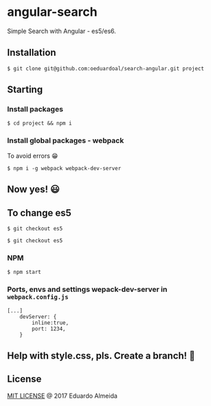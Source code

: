 # angular-search
Simple Search with Angular - es5/es6.

## Installation
```
$ git clone git@github.com:oeduardoal/search-angular.git project
```

## Starting
### Install packages
```
$ cd project && npm i
```

### Install global packages - webpack
To avoid errors :grin:
```
$ npm i -g webpack webpack-dev-server
```

## Now yes! :smiley:

## To change es5
```
$ git checkout es5
```
```
$ git checkout es5
```

### NPM
```
$ npm start
```

### Ports, envs and settings wepack-dev-server in `webpack.config.js`
```
[...]
	devServer: {
		inline:true,
		port: 1234,
	}
```

## Help with style.css, pls. Create a branch! :open_hands:

## License

[MIT LICENSE](https://github.com/oeduardoal/search-angular/blob/master/LICENSE) @ 2017 Eduardo Almeida
